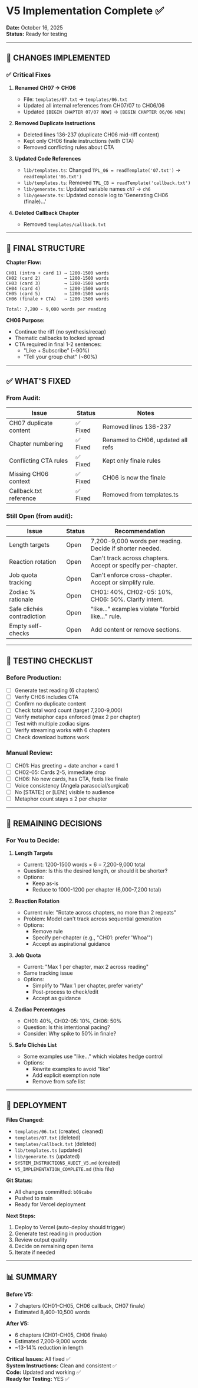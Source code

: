 # V5 Implementation Complete ✅

**Date:** October 16, 2025  
**Status:** Ready for testing

---

## 🎯 CHANGES IMPLEMENTED

### ✅ **Critical Fixes**

1. **Renamed CH07 → CH06**
   - File: `templates/07.txt` → `templates/06.txt`
   - Updated all internal references from CH07/07 to CH06/06
   - Updated `[BEGIN CHAPTER 07/07 NOW]` → `[BEGIN CHAPTER 06/06 NOW]`

2. **Removed Duplicate Instructions**
   - Deleted lines 136-237 (duplicate CH06 mid-riff content)
   - Kept only CH06 finale instructions (with CTA)
   - Removed conflicting rules about CTA

3. **Updated Code References**
   - `lib/templates.ts`: Changed `TPL_06 = readTemplate('07.txt')` → `readTemplate('06.txt')`
   - `lib/templates.ts`: Removed `TPL_CB = readTemplate('callback.txt')`
   - `lib/generate.ts`: Updated variable names `ch7` → `ch6`
   - `lib/generate.ts`: Updated console log to 'Generating CH06 (finale)...'

4. **Deleted Callback Chapter**
   - Removed `templates/callback.txt`

---

## 📐 FINAL STRUCTURE

**Chapter Flow:**
```
CH01 (intro + card 1) → 1200-1500 words
CH02 (card 2)         → 1200-1500 words  
CH03 (card 3)         → 1200-1500 words
CH04 (card 4)         → 1200-1500 words
CH05 (card 5)         → 1200-1500 words
CH06 (finale + CTA)   → 1200-1500 words

Total: 7,200 - 9,000 words per reading
```

**CH06 Purpose:**
- Continue the riff (no synthesis/recap)
- Thematic callbacks to locked spread
- CTA required in final 1-2 sentences:
  - "Like + Subscribe" (~90%)
  - "Tell your group chat" (~80%)

---

## ✅ WHAT'S FIXED

### **From Audit:**

| Issue | Status | Notes |
|-------|--------|-------|
| CH07 duplicate content | ✅ Fixed | Removed lines 136-237 |
| Chapter numbering | ✅ Fixed | Renamed to CH06, updated all refs |
| Conflicting CTA rules | ✅ Fixed | Kept only finale rules |
| Missing CH06 context | ✅ Fixed | CH06 is now the finale |
| Callback.txt reference | ✅ Fixed | Removed from templates.ts |

### **Still Open (from audit):**

| Issue | Status | Recommendation |
|-------|--------|----------------|
| Length targets | Open | 7,200-9,000 words per reading. Decide if shorter needed. |
| Reaction rotation | Open | Can't track across chapters. Accept or specify per-chapter. |
| Job quota tracking | Open | Can't enforce cross-chapter. Accept or simplify rule. |
| Zodiac % rationale | Open | CH01: 40%, CH02-05: 10%, CH06: 50%. Clarify intent. |
| Safe clichés contradiction | Open | "like..." examples violate "forbid like..." rule. |
| Empty self-checks | Open | Add content or remove sections. |

---

## 🧪 TESTING CHECKLIST

### **Before Production:**

- [ ] Generate test reading (6 chapters)
- [ ] Verify CH06 includes CTA
- [ ] Confirm no duplicate content
- [ ] Check total word count (target 7,200-9,000)
- [ ] Verify metaphor caps enforced (max 2 per chapter)
- [ ] Test with multiple zodiac signs
- [ ] Verify streaming works with 6 chapters
- [ ] Check download buttons work

### **Manual Review:**

- [ ] CH01: Has greeting + date anchor + card 1
- [ ] CH02-05: Cards 2-5, immediate drop
- [ ] CH06: No new cards, has CTA, feels like finale
- [ ] Voice consistency (Angela parasocial/surgical)
- [ ] No [STATE:] or [LEN:] visible to audience
- [ ] Metaphor count stays ≤ 2 per chapter

---

## 📝 REMAINING DECISIONS

### **For You to Decide:**

1. **Length Targets**
   - Current: 1200-1500 words × 6 = 7,200-9,000 total
   - Question: Is this the desired length, or should it be shorter?
   - Options:
     - Keep as-is
     - Reduce to 1000-1200 per chapter (6,000-7,200 total)

2. **Reaction Rotation**
   - Current rule: "Rotate across chapters, no more than 2 repeats"
   - Problem: Model can't track across sequential generation
   - Options:
     - Remove rule
     - Specify per-chapter (e.g., "CH01: prefer 'Whoa'")
     - Accept as aspirational guidance

3. **Job Quota**
   - Current: "Max 1 per chapter, max 2 across reading"
   - Same tracking issue
   - Options:
     - Simplify to "Max 1 per chapter, prefer variety"
     - Post-process to check/edit
     - Accept as guidance

4. **Zodiac Percentages**
   - CH01: 40%, CH02-05: 10%, CH06: 50%
   - Question: Is this intentional pacing?
   - Consider: Why spike to 50% in finale?

5. **Safe Clichés List**
   - Some examples use "like..." which violates hedge control
   - Options:
     - Rewrite examples to avoid "like"
     - Add explicit exemption note
     - Remove from safe list

---

## 🚀 DEPLOYMENT

**Files Changed:**
- `templates/06.txt` (created, cleaned)
- `templates/07.txt` (deleted)
- `templates/callback.txt` (deleted)
- `lib/templates.ts` (updated)
- `lib/generate.ts` (updated)
- `SYSTEM_INSTRUCTIONS_AUDIT_V5.md` (created)
- `V5_IMPLEMENTATION_COMPLETE.md` (this file)

**Git Status:**
- All changes committed: `b09cabe`
- Pushed to main
- Ready for Vercel deployment

**Next Steps:**
1. Deploy to Vercel (auto-deploy should trigger)
2. Generate test reading in production
3. Review output quality
4. Decide on remaining open items
5. Iterate if needed

---

## 📊 SUMMARY

**Before V5:**
- 7 chapters (CH01-CH05, CH06 callback, CH07 finale)
- Estimated 8,400-10,500 words

**After V5:**
- 6 chapters (CH01-CH05, CH06 finale)
- Estimated 7,200-9,000 words
- ~13-14% reduction in length

**Critical Issues:** All fixed ✅  
**System Instructions:** Clean and consistent ✅  
**Code:** Updated and working ✅  
**Ready for Testing:** YES ✅

